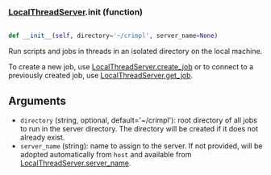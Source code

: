 ### [LocalThreadServer](LocalThreadServer.md).__init__ (function)


```py

def __init__(self, directory='~/crimpl', server_name=None)

```



Run scripts and jobs in threads in an isolated directory on the local machine.

To create a new job, use [LocalThreadServer.create_job](LocalThreadServer.create_job.md) or to connect
to a previously created job, use [LocalThreadServer.get_job](LocalThreadServer.get_job.md).

Arguments
-----------
* `directory` (string, optional, default='~/crimpl'): root directory of all
    jobs to run in the server directory.  The directory will be created
    if it does not already exist.
* `server_name` (string): name to assign to the server.  If not provided,
    will be adopted automatically from `host` and available from
    [LocalThreadServer.server_name](LocalThreadServer.server_name.md).

